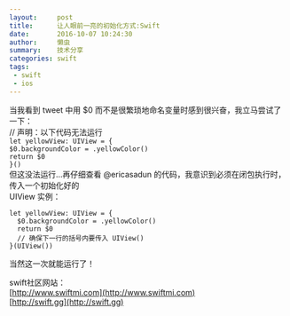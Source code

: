 ```yaml
---
layout:     post
title:      让人眼前一亮的初始化方式:Swift
date:       2016-10-07 10:24:30
author:     懒虫
summary:    技术分享
categories: swift
tags:
 - swift
 - ios
---
```


当我看到 tweet 中用 $0 而不是很繁琐地命名变量时感到很兴奋，我立马尝试了一下：  
// 声明：以下代码无法运行  
``let yellowView: UIView = {``  
``$0.backgroundColor = .yellowColor()``  
``return $0``  
``}()``  
但这没法运行…再仔细查看 @ericasadun 的代码，我意识到必须在闭包执行时，传入一个初始化好的  
UIView 实例：      

```
let yellowView: UIView = {  
  $0.backgroundColor = .yellowColor()  
  return $0  
  // 确保下一行的括号内要传入 UIView()  
}(UIView())    
```    
当然这一次就能运行了！    

swift社区网站：  
    [http://www.swiftmi.com](http://www.swiftmi.com)  
    [http://swift.gg](http://swift.gg)  

